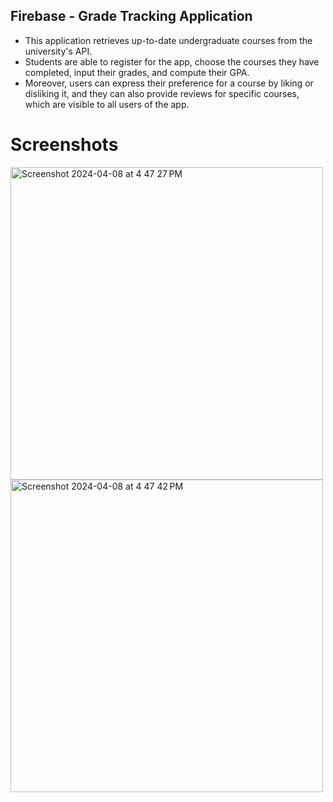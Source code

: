 ## Firebase - Grade Tracking Application
- This application retrieves up-to-date undergraduate courses from the university's API. 
- Students are able to register for the app, choose the courses they have completed, input their grades, and compute their GPA.
- Moreover, users can express their preference for a course by liking or disliking it, and they can also provide reviews for specific courses, which are visible to all users of the app.

# Screenshots
<img width="500" alt="Screenshot 2024-04-08 at 4 47 27 PM" src="https://github.com/SahandNamvar/Grade-Tracking-App/assets/157315096/75162f9a-89b7-4de8-9947-26e38c46b2f6">

<img width="500" alt="Screenshot 2024-04-08 at 4 47 42 PM" src="https://github.com/SahandNamvar/Grade-Tracking-App/assets/157315096/32dfa857-019b-48ca-803a-53dd276ae241">
